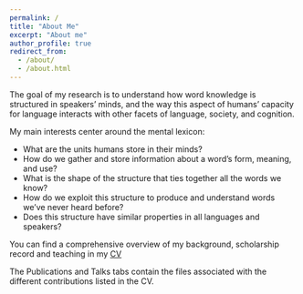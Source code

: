 ```yaml
---
permalink: /
title: "About Me"
excerpt: "About me"
author_profile: true
redirect_from: 
  - /about/
  - /about.html
---
```


The goal of my research is to understand how word knowledge is structured in speakers’ minds, and the way this aspect of humans’ capacity for language interacts with other facets of language, society, and cognition.

My main interests center around the mental lexicon: 
* What are the units humans store in their minds? 
* How do we gather and store information about a word’s form, meaning, and use? 
* What is the shape of the structure that ties together all the words we know? 
* How do we exploit this structure to produce and understand words we’ve never heard before? 
* Does this structure have similar properties in all languages and speakers?



You can find a comprehensive overview of my background, scholarship record and teaching in my [CV](https://copotm.github.io/files/COPOT_CV_pub.pdf)

The Publications and Talks tabs contain the files associated with the different contributions listed in the CV.
